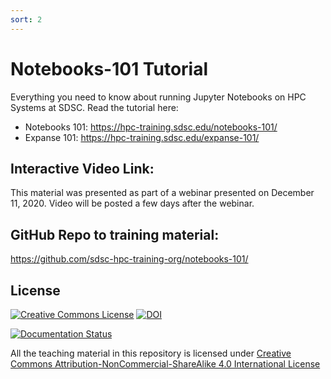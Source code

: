 ```yaml
---
sort: 2
---
```

# Notebooks-101 Tutorial


Everything you need to know about running Jupyter Notebooks on HPC Systems at SDSC.
Read the tutorial here: 
* Notebooks 101: https://hpc-training.sdsc.edu/notebooks-101/
* Expanse 101:   https://hpc-training.sdsc.edu/expanse-101/

## Interactive Video Link:
This material was presented as part of a webinar presented on December 11, 2020.
Video will be posted a few days after the webinar.

## GitHub Repo to training material:
https://github.com/sdsc-hpc-training-org/notebooks-101/

## License

<a rel="license" href="http://creativecommons.org/licenses/by-nc-sa/4.0/"><img alt="Creative Commons License" style="border-width:0" src="https://i.creativecommons.org/l/by-nc-sa/4.0/80x15.png" /></a>
[![DOI](https://zenodo.org/badge/DOI/10.5281/zenodo.3478666.svg)](https://doi.org/10.5281/zenodo.3478666)

[![Documentation Status](https://readthedocs.org/projects/comet-notebooks-101/badge/?version=latest)](https://comet-notebooks-101.readthedocs.io/)

All the teaching material in this repository is licensed under [Creative Commons Attribution-NonCommercial-ShareAlike 4.0 International License](https://creativecommons.org/licenses/by-nc-sa/4.0/)
